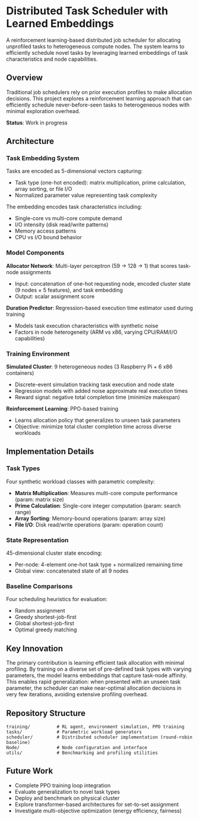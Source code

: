 # Distributed Task Scheduler with Learned Embeddings

A reinforcement learning-based distributed job scheduler for allocating unprofiled tasks to heterogeneous compute nodes. The system learns to efficiently schedule novel tasks by leveraging learned embeddings of task characteristics and node capabilities.

## Overview

Traditional job schedulers rely on prior execution profiles to make allocation decisions. This project explores a reinforcement learning approach that can efficiently schedule never-before-seen tasks to heterogeneous nodes with minimal exploration overhead.

**Status**: Work in progress

## Architecture

### Task Embedding System

Tasks are encoded as 5-dimensional vectors capturing:
- Task type (one-hot encoded): matrix multiplication, prime calculation, array sorting, or file I/O
- Normalized parameter value representing task complexity

The embedding encodes task characteristics including:
- Single-core vs multi-core compute demand
- I/O intensity (disk read/write patterns)
- Memory access patterns
- CPU vs I/O bound behavior

### Model Components

**Allocator Network**: Multi-layer perceptron (59 → 128 → 1) that scores task-node assignments
- Input: concatenation of one-hot requesting node, encoded cluster state (9 nodes × 5 features), and task embedding
- Output: scalar assignment score

**Duration Predictor**: Regression-based execution time estimator used during training
- Models task execution characteristics with synthetic noise
- Factors in node heterogeneity (ARM vs x86, varying CPU/RAM/I/O capabilities)

### Training Environment

**Simulated Cluster**: 9 heterogeneous nodes (3 Raspberry Pi + 6 x86 containers)
- Discrete-event simulation tracking task execution and node state
- Regression models with added noise approximate real execution times
- Reward signal: negative total completion time (minimize makespan)

**Reinforcement Learning**: PPO-based training
- Learns allocation policy that generalizes to unseen task parameters
- Objective: minimize total cluster completion time across diverse workloads

## Implementation Details

### Task Types

Four synthetic workload classes with parametric complexity:
- **Matrix Multiplication**: Measures multi-core compute performance (param: matrix size)
- **Prime Calculation**: Single-core integer computation (param: search range)
- **Array Sorting**: Memory-bound operations (param: array size)
- **File I/O**: Disk read/write operations (param: operation count)

### State Representation

45-dimensional cluster state encoding:
- Per-node: 4-element one-hot task type + normalized remaining time
- Global view: concatenated state of all 9 nodes

### Baseline Comparisons

Four scheduling heuristics for evaluation:
- Random assignment
- Greedy shortest-job-first
- Global shortest-job-first
- Optimal greedy matching

## Key Innovation

The primary contribution is learning efficient task allocation with minimal profiling. By training on a diverse set of pre-defined task types with varying parameters, the model learns embeddings that capture task-node affinity. This enables rapid generalization: when presented with an unseen task parameter, the scheduler can make near-optimal allocation decisions in very few iterations, avoiding extensive profiling overhead.

## Repository Structure

```
training/          # RL agent, environment simulation, PPO training
tasks/             # Parametric workload generators
scheduler/         # Distributed scheduler implementation (round-robin baseline)
Node/              # Node configuration and interface
utils/             # Benchmarking and profiling utilities
```

## Future Work

- Complete PPO training loop integration
- Evaluate generalization to novel task types
- Deploy and benchmark on physical cluster
- Explore transformer-based architectures for set-to-set assignment
- Investigate multi-objective optimization (energy efficiency, fairness)
